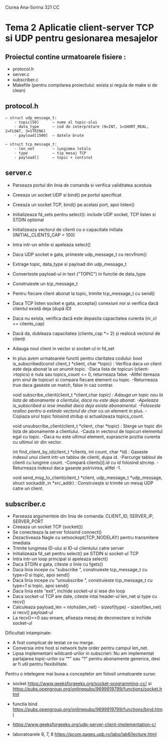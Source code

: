 Ciurea Ana-Sorina 321 CC 
 # Tema 2 Aplicatie client-server TCP si UDP pentru gesionarea mesajelor

## Proiectul contine urmatoarele fisiere :
- protocol.h 
- server.c 
- subscriber.c 
- Makefile (pentru compilarea proiectului: exista si regula de make si de clean)

## protocol.h
    – struct udp_message_t:
        · topic[50]      – nume al topic-ului
        · data_type      – cod de interpretare (0=INT, 1=SHORT_REAL, 2=FLOAT, 3=STRING)
        · payload[1500]  – datele brute

    – struct tcp_message_t:
        · len_net        – lungimea totala 
        · type           – tip mesaj TCP
        · payload[]      – topic + continut

## server.c
- Parseaza portul din linia de comanda si verifica validitatea acestuia
- Creeaza un socket UDP si bind() pe portul specificat
- Creeaza un socket TCP, bind() pe acelasi port, apoi listen()
- Initializeaza fd_sets pentru select(): include UDP socket, TCP listen si STDIN optional
- Initializeaza vectorul de clienti cu o capacitate initiala (INITIAL_CLIENTS_CAP = 100)
- Intra intr-un while si apeleaza select()
- Daca UDP socket e gata, primeste udp_message_t cu recvfrom()
- Extrage topic, data_type si payload din udp_message_t
- Converteste payload-ul in text ("TOPIC") in functie de data_type
- Construieste un tcp_message_t
- Pentru fiecare client abonat la topic, trimite tcp_message_t cu send()
- Daca TCP listen socket e gata, accepta() conexiuni noi si verifica dacă clientul există deja (după ID)
- Daca nu exista, verifica dacă este depasita capacitatea curenta (nr_cl == clients_cap)
- Dacă da, dubleaza capacitatea (clients_cap *= 2) și realocă vectorul de clienți
- Adauga noul client in vector si socket-ul in fd_set 

- In plus avem urmatoarele functii pentru claritatea codului:
    bool is_subscribed(const client_t *client, char *topic) :
      Verifica daca un client este deja abonat la un anumit topic.
      -Daca lista de topicuri (client->topics) e nula sau topics_count <= 0, returneaza false.
      -Altfel itereaza prin sirul de topicuri si compara fiecare element cu topic.
      -Returneaza true daca gaseste un match, false in caz contrar.

    void subscribe_client(client_t *client,char *topic) :
      Adauga un topic nou la lista de abonamente a clientului, daca nu este deja abonat.
      -Apeleaza is_subscribed si iese imediat daca deja exista abonamentul.
      -Foloseste realloc pentru a extinde vectorul de char* cu un element in plus.
      -Copiaza sirul topic folosind strdup si actualizeaza topics_count.

    void unsubscribe_client(client_t *client, char *topic) :
    Sterge un topic din lista de abonamente a clientului.
    -Cauta in vectorul de topicuri elementul egal cu topic.
    -Daca nu este ultimul element, suprascrie pozitia curenta cu ultimul sir din vector.

    int find_client_by_id(client_t *clients, int count,  char *id) :
    Gaseste indexul unui client intr-un tablou de clienti, dupa id.
    -Parcurge tabloul de clienti cu lungime count.
    -Compară clients[i].id cu id folosind strcmp.
    -Returneaza indexul daca gaseste potrivirea, altfel -1.  

    void send_msg_to_client(client_t *client, udp_message_t *udp_message, struct sockaddr_in *src_addr) :
    Construieşte si trimite un mesaj UDP catre un client.

 ##  subscriber.c
- Parseaza argumentele din linia de comanda: CLIENT_ID, SERVER_IP, SERVER_PORT  
- Creeaza un socket TCP (socket())  
- Se conecteaza la server folosind connect()  
- Dezactiveaza Nagle cu setsockopt(TCP_NODELAY) pentru transmitere imediata  
- Trimite lungimea ID-ului si ID-ul clientului catre server  
- Initializeaza fd_set pentru select() pe STDIN si socket-ul TCP  
- Intra intr-un loop principal si apeleaza select()  
- Daca STDIN e gata, citeste o linie cu fgets()  
- Daca linia incepe cu “subscribe ”, construieste tcp_message_t cu type=0 si topic, apoi send()  
- Daca linia incepe cu “unsubscribe ”, construieste tcp_message_t cu type=1 si topic, apoi send()  
- Daca linia este “exit”, inchide socket-ul si iese din loop  
- Daca socket-ul TCP are date, citeste intai header-ul len_net si type cu recv()  
- Calculeaza payload_len = ntohs(len_net) - sizeof(type) - sizeof(len_net) si recv() payload-ul   
- La recv()==0 sau eroare, afiseaza mesaj de deconectare si inchide socket-ul

Dificultati intampinate:
- A fost complicat de testat ce nu merge.
- Conversia intre host si network byte order pentru campul len_net.
- Lipsa implementarii wildcard-urilor in subscrieri: Nu am implementat partajarea topic-urilor cu “*” sau “?” pentru abonamente generice, desi ar fi util pentru flexibilitate.

Pentru o intelegere mai buna a conceptelor am folosit urmatoarele surse:
- socket https://www.geeksforgeeks.org/socket-programming-cc/ si https://pubs.opengroup.org/onlinepubs/9699919799/functions/socket.html
- functia bind https://pubs.opengroup.org/onlinepubs/9699919799/functions/bind.html
- https://www.geeksforgeeks.org/udp-server-client-implementation-c/

- laboratoarele 6, 7, 8 https://pcom.pages.upb.ro/labs/lab6/lecture.html
